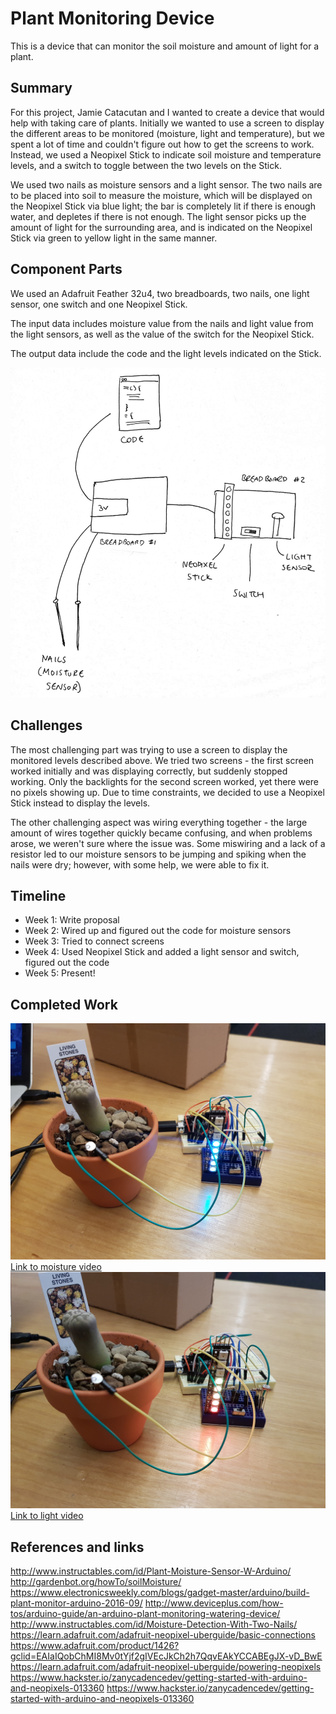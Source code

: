 # Plant Monitoring Device

This is a device that can monitor the soil moisture and amount of light for a plant.


## Summary

For this project, Jamie Catacutan and I wanted to create a device that would help with taking care of plants. Initially we wanted to use a screen to display the different areas to be monitored (moisture, light and temperature), but we spent a lot of time and couldn't figure out how to get the screens to work. Instead, we used a Neopixel Stick to indicate soil moisture and temperature levels, and a switch to toggle between the two levels on the Stick.

We used two nails as moisture sensors and a light sensor. The two nails are to be placed into soil to measure the moisture, which will be displayed on the Neopixel Stick via blue light; the bar is completely lit if there is enough water, and depletes if there is not enough. The light sensor picks up the amount of light for the surrounding area, and is indicated on the Neopixel Stick via green to yellow light in the same manner.

## Component Parts

We used an Adafruit Feather 32u4, two breadboards, two nails, one light sensor, one switch and one Neopixel Stick.

The input data includes moisture value from the nails and light value from the light sensors, as well as the value of the switch for the Neopixel Stick.

The output data include the code and the light levels indicated on the Stick.

![Diagram](https://raw.githubusercontent.com/gdai98/p-and-e-final-project-spring-2018/master/diagram.jpg)

## Challenges

The most challenging part was trying to use a screen to display the monitored levels described above. We tried two screens - the first screen worked initially and was displaying correctly, but suddenly stopped working. Only the backlights for the second screen worked, yet there were no pixels showing up. Due to time constraints, we decided to use a Neopixel Stick instead to display the levels.

The other challenging aspect was wiring everything together - the large amount of wires together quickly became confusing, and when problems arose, we weren't sure where the issue was. Some miswiring and a lack of a resistor led to our moisture sensors to be jumping and spiking when the nails were dry; however, with some help, we were able to fix it.

## Timeline

- Week 1: Write proposal
- Week 2: Wired up and figured out the code for moisture sensors
- Week 3: Tried to connect screens
- Week 4: Used Neopixel Stick and added a light sensor and switch, figured out the code
- Week 5: Present!

## Completed Work

![Moisture](https://raw.githubusercontent.com/gdai98/p-and-e-final-project-spring-2018/master/moisturepic.jpg)
[Link to moisture video](https://github.com/gdai98/p-and-e-final-project-spring-2018/blob/master/moisturevid.mp4)
![Light](https://raw.githubusercontent.com/gdai98/p-and-e-final-project-spring-2018/master/lightpic.jpg)
[Link to light video](https://github.com/gdai98/p-and-e-final-project-spring-2018/blob/master/lightvid.mov)


## References and links

http://www.instructables.com/id/Plant-Moisture-Sensor-W-Arduino/
http://gardenbot.org/howTo/soilMoisture/
https://www.electronicsweekly.com/blogs/gadget-master/arduino/build-plant-monitor-arduino-2016-09/
http://www.deviceplus.com/how-tos/arduino-guide/an-arduino-plant-monitoring-watering-device/
http://www.instructables.com/id/Moisture-Detection-With-Two-Nails/
https://learn.adafruit.com/adafruit-neopixel-uberguide/basic-connections
https://www.adafruit.com/product/1426?gclid=EAIaIQobChMI8Mv0tYjf2gIVEcJkCh2h7QqvEAkYCCABEgJX-vD_BwE
https://learn.adafruit.com/adafruit-neopixel-uberguide/powering-neopixels
https://www.hackster.io/zanycadencedev/getting-started-with-arduino-and-neopixels-013360
https://www.hackster.io/zanycadencedev/getting-started-with-arduino-and-neopixels-013360
